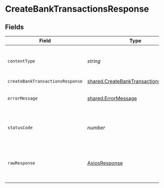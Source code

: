 # CreateBankTransactionsResponse


## Fields

| Field                                                                                                 | Type                                                                                                  | Required                                                                                              | Description                                                                                           |
| ----------------------------------------------------------------------------------------------------- | ----------------------------------------------------------------------------------------------------- | ----------------------------------------------------------------------------------------------------- | ----------------------------------------------------------------------------------------------------- |
| `contentType`                                                                                         | *string*                                                                                              | :heavy_check_mark:                                                                                    | HTTP response content type for this operation                                                         |
| `createBankTransactionsResponse`                                                                      | [shared.CreateBankTransactionsResponse](../../../sdk/models/shared/createbanktransactionsresponse.md) | :heavy_minus_sign:                                                                                    | Success                                                                                               |
| `errorMessage`                                                                                        | [shared.ErrorMessage](../../../sdk/models/shared/errormessage.md)                                     | :heavy_minus_sign:                                                                                    | The request made is not valid.                                                                        |
| `statusCode`                                                                                          | *number*                                                                                              | :heavy_check_mark:                                                                                    | HTTP response status code for this operation                                                          |
| `rawResponse`                                                                                         | [AxiosResponse](https://axios-http.com/docs/res_schema)                                               | :heavy_minus_sign:                                                                                    | Raw HTTP response; suitable for custom response parsing                                               |